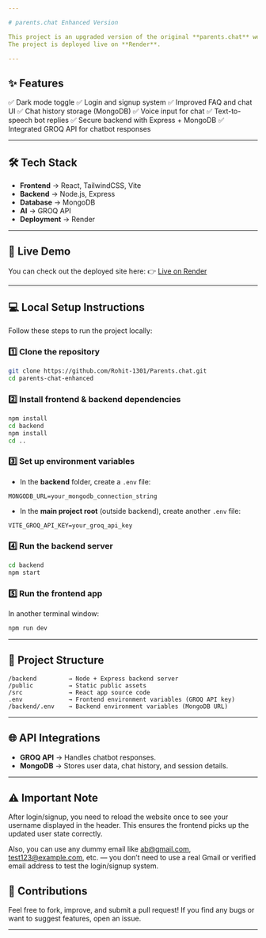 ```yaml
---

# parents.chat Enhanced Version

This project is an upgraded version of the original **parents.chat** website. It includes a React frontend, a Node.js + Express backend, integration with the **GROQ API** for chatbot responses, and **MongoDB** for data storage.
The project is deployed live on **Render**.

---
```


## ✨ Features

✅ Dark mode toggle
✅ Login and signup system
✅ Improved FAQ and chat UI
✅ Chat history storage (MongoDB)
✅ Voice input for chat
✅ Text-to-speech bot replies
✅ Secure backend with Express + MongoDB
✅ Integrated GROQ API for chatbot responses

---

## 🛠 Tech Stack

* **Frontend** → React, TailwindCSS, Vite
* **Backend** → Node.js, Express
* **Database** → MongoDB
* **AI** → GROQ API
* **Deployment** → Render

---

## 🚀 Live Demo

You can check out the deployed site here:
👉 [Live on Render](https://parents-chat-live.onrender.com)

---

## 💻 Local Setup Instructions

Follow these steps to run the project locally:

### 1️⃣ Clone the repository

```bash
git clone https://github.com/Rohit-1301/Parents.chat.git
cd parents-chat-enhanced
```

### 2️⃣ Install frontend & backend dependencies

```bash
npm install
cd backend
npm install
cd ..
```

### 3️⃣ Set up environment variables

* In the **backend** folder, create a `.env` file:

```
MONGODB_URL=your_mongodb_connection_string
```

* In the **main project root** (outside backend), create another `.env` file:

```
VITE_GROQ_API_KEY=your_groq_api_key
```

### 4️⃣ Run the backend server

```bash
cd backend
npm start
```

### 5️⃣ Run the frontend app

In another terminal window:

```bash
npm run dev
```

---

## 📂 Project Structure

```
/backend         → Node + Express backend server  
/public          → Static public assets  
/src             → React app source code  
.env             → Frontend environment variables (GROQ API key)  
/backend/.env    → Backend environment variables (MongoDB URL)
```

---

## 🌐 API Integrations

* **GROQ API** → Handles chatbot responses.
* **MongoDB** → Stores user data, chat history, and session details.

---

## ⚠ Important Note

After login/signup, you need to reload the website once to see your username displayed in the header.
This ensures the frontend picks up the updated user state correctly.

Also, you can use any dummy email like ab@gmail.com, test123@example.com, etc. — you don’t need to use a real Gmail or verified email address to test the login/signup system.

## 🤝 Contributions

Feel free to fork, improve, and submit a pull request!
If you find any bugs or want to suggest features, open an issue.

---


